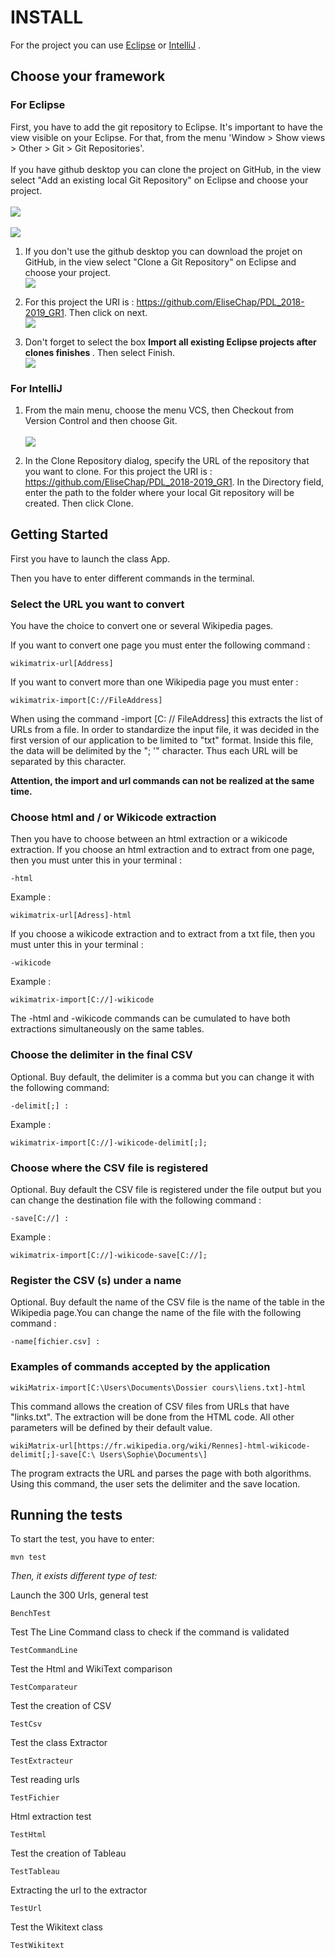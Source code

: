 
# INSTALL 

For the project you can use <a href="#eclipse">Eclipse</a> or  <a href="#intellij">IntelliJ</a> . 

## Choose your framework

<h3 id=eclipse> For Eclipse </h3>

First, you have to add the git repository to Eclipse. It's important to have the view visible on your Eclipse. For that, from the menu 'Window > Show views > Other > Git > Git Repositories'. <br/><br/>
If you have github desktop you can clone the project on GitHub, in the view select "Add an existing local Git Repository" on Eclipse and choose your project.
<br/>
<br><img src= "ANNEXES/ExistingLocalGit.png"><br>
<br><img src= "ANNEXES/projectClone.png"><br>

1. If you don't use the github desktop you can download the projet on GitHub, in the view select "Clone a Git Repository" on Eclipse and choose your project.
<br><img src= "ANNEXES/imgGitRepositories.png"><br>

2.  For this project the URI is : https://github.com/EliseChap/PDL_2018-2019_GR1. Then click on next. 
<br><img src= "ANNEXES/projectDownload.png"><br>

3. Don't forget to select the box <b> Import all existing Eclipse projects after clones finishes </b>. Then select Finish. 
<br> <img src= "ANNEXES/Capture.PNG"><br>


<h3 id=intellij> For IntelliJ </h3>

1. From the main menu, choose the menu VCS, then Checkout from Version Control and then choose Git. <br/>
<br><img src= "ANNEXES/image.PNG"><br>

2. In the Clone Repository dialog, specify the URL of the repository that you want to clone. For this project the URI is : https://github.com/EliseChap/PDL_2018-2019_GR1. In the Directory field, enter the path to the folder where your local Git repository will be created. Then click Clone. 

## Getting Started

First you have to launch the class App. 

Then you have to enter different commands in the terminal. 

<h3> Select the URL you want to convert </h3>

You have the choice to convert one or several Wikipedia pages. <br/>

If you want to convert one page you must enter the following command : 

```
wikimatrix-url[Address]
```

If you want to convert more than one Wikipedia page you must enter : 

```
wikimatrix-import[C://FileAddress]
```
When using the command -import [C: // FileAddress] this extracts the list of URLs from a file. In order to standardize the input file, it was decided in the first version of our application to be limited to "txt" format. Inside this file, the data will be delimited by the "; '" character. Thus each URL will be separated by this character.

<b> Attention, the import and url commands can not be realized at the same time. </b>

<h3> Choose html and / or Wikicode extraction </h3>

Then you have to choose between an html extraction or a wikicode extraction. If you choose an html extraction and to extract from one page, then you must unter this in your terminal : 

```
-html
```

Example : 

```
wikimatrix-url[Adress]-html
```

If you choose a wikicode extraction and to extract from a txt file, then you must unter this in your terminal : 

```
-wikicode
```
Example : 

```
wikimatrix-import[C://]-wikicode
```

The -html and -wikicode commands can be cumulated to have both extractions simultaneously on the same tables.

<h3> Choose the delimiter in the final CSV </h3>

Optional. Buy default, the delimiter is a comma but you can change it with the following command: 

```
-delimit[;] : 
```

Example : 

```
wikimatrix-import[C://]-wikicode-delimit[;]; 
```
<h3> Choose where the CSV file is registered </h3>

Optional. Buy default the CSV file is registered under the file output but you can change the destination file with the following command : 

```
-save[C://] :
```
Example : 

```
wikimatrix-import[C://]-wikicode-save[C://]; 
```

<h3>Register the CSV (s) under a name</h3>

Optional. Buy default the name of the CSV file is the name of the table in the Wikipedia page.You can change the name of the file with the following command : 

```
-name[fichier.csv] :
```


<h3>Examples of commands accepted by the application </h3>

```
wikiMatrix-import[C:\Users\Documents\Dossier cours\liens.txt]-html 
```

This command allows the creation of CSV files from URLs that have "links.txt". The extraction will be done from the HTML code. All other parameters will be defined by their default value.

```
wikiMatrix-url[https://fr.wikipedia.org/wiki/Rennes]-html-wikicode-delimit[;]-save[C:\ Users\Sophie\Documents\] 
```
The program extracts the URL and parses the page with both algorithms. Using this command, the user sets the delimiter and the save location.

## Running the tests

To start the test, you have to enter:
```
mvn test
```
*Then, it exists different type of test:* <br>

Launch the 300 Urls, general test
```
BenchTest
```
Test The Line Command class to check if the command is validated
```
TestCommandLine
```
Test the Html and WikiText comparison
```
TestComparateur
```
Test the creation of CSV
```
TestCsv
```
Test the class Extractor
```
TestExtracteur
```
Test reading urls
```
TestFichier
```
Html extraction test
```
TestHtml
```
Test the creation of Tableau
```
TestTableau
```
Extracting the url to the extractor
```
TestUrl
```
Test the Wikitext class
```
TestWikitext
```







